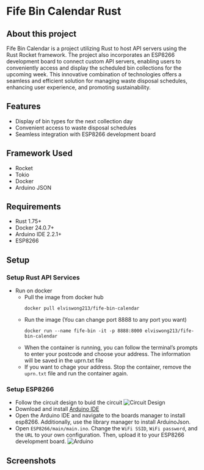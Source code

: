 # Fife Bin Calendar Rust

## About this project
Fife Bin Calendar is a project utilizing Rust to host API servers using the Rust Rocket framework. The project also incorporates an ESP8266 development board to connect custom API servers, enabling users to conveniently access and display the scheduled bin collections for the upcoming week. This innovative combination of technologies offers a seamless and efficient solution for managing waste disposal schedules, enhancing user experience, and promoting sustainability.

## Features
- Display of bin types for the next collection day
- Convenient access to waste disposal schedules
- Seamless integration with ESP8266 development board

## Framework Used
- Rocket
- Tokio
- Docker
- Arduino JSON

## Requirements
- Rust 1.75+
- Docker 24.0.7+
- Arduino IDE 2.2.1+
- ESP8266

## Setup
### Setup Rust API Services
- Run on docker
  - Pull the image from docker hub
    ```
    docker pull elviswong213/fife-bin-calendar
    ```
  - Run the image (You can change port 8888 to any port you want)
    ```
    docker run --name fife-bin -it -p 8888:8000 elviswong213/fife-bin-calendar
    ```
  - When the container is running, you can follow the terminal’s prompts to enter your postcode and choose your address. The information will be saved in the ﻿uprn.txt file
  - If you want to chage your address. Stop the container, remove the `uprn.txt` file and run the container again.

### Setup ESP8266
- Follow the circuit design to buid the circuit
  ![Circuit Design](https://github.com/ElvisWong213/fife_bin_calendar_rust/assets/40566101/74339eb1-a6bc-409a-936d-04f0a397d4a8)
- Download and install [Arduino IDE](https://www.arduino.cc/en/software)
- Open the Arduino IDE and navigate to the boards manager to install ﻿esp8266. Additionally, use the library manager to install ﻿ArduinoJson.
- Open `﻿ESP8266/main/main.ino`. Change the `WiFi SSID`, `WiFi password`, and the `URL` to your own configuration. Then, upload it to your ESP8266 development board.
  ![Arduino](https://github.com/ElvisWong213/fife_bin_calendar_rust/assets/40566101/a846ec99-7c51-4a0c-9549-0c429e643c6e)


## Screenshots
